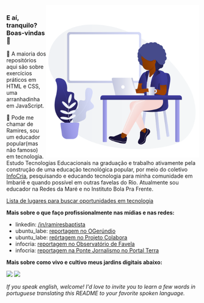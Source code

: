 <img src="https://raw.githubusercontent.com/abequar/abequar/main/Black%20Man%20_%20Black%20Woman%20Using%20Laptop%20E.png" min-width="400px" max-width="400px" width="400px" align="right" alt="Mulher usando laptop">

### E aí, tranquilo? Boas-vindas 🌱

<p align="left"> 
  🔭 A maioria dos repositórios aqui são sobre exercícios práticos em HTML e CSS, uma arranhadinha em JavaScript.
</p>

<p align="left">
  💬 Pode me chamar de Ramires, sou um educador popular(mas não famoso) em tecnologia. Estudo Tecnologias Educacionais na graduação e trabalho ativamente pela construção de uma educação tecnológica popular, por meio do coletivo <a href="https://github.com/InfoCria">InfoCria</a>, pesquisando e educando tecnologia para minha comunidade em Imbariê e quando possível em outras favelas do Rio. Atualmente sou educador na Redes da Maré e no Instituto Bola Pra Frente. 
</p>

<p align="left">
  <a href="https://anotado.hashnode.dev/a-procura-da-vaguinha-perfeita">Lista de lugares para buscar oportunidades em tecnologia</a>
</p>

<p align="left">
  <strong> Mais sobre o que faço profissionalmente nas mídias e nas redes: </strong>

  - linkedin: [/in/ramiresbaptista](https://www.linkedin.com/in/ramiresbaptista/)
  - ubuntu_labe: [reportagem no OGerúndio](https://ogerundiosempadrao.wixsite.com/website/post/ubuntu-inova%C3%A7%C3%A3o) 
  - ubuntu_labe: [reṕrtagem no Projeto Colabora](https://projetocolabora.com.br/ods11/um-cidade-mais-inteligente-tambem-para-pretos-e-pardos/)
  - infocria: [reportagem no Observatório de Favela](https://observatoriodefavelas.org.br/narrativas-perifericas-construcoes-coletivas-de-jovens-em-busca-de-exercer-cidadania-plena/)
  - infocria: [reportagem na Ponte Jornalismo no Portal Terra](https://www.terra.com.br/comunidade/visao-do-corre/organizacoes-perifericas-montam-rede-para-ensinar-tecnologia,47916e3cc004094a03bb8c9ffeeea04bgd2rrnry.html)
</p>

<p align="left">
  <strong>Mais sobre como vivo e cultivo meus jardins digitais abaixo:</strong>
</p>  

<p align="left">
  <a href="https://www.instagram.com/tecnorganico/" alt="Instagram">
  <img src="https://img.shields.io/badge/-instagram-ff69b4"/></a>

  <a href="https://twitter.com/tecnorganico" alt="Twitter">
  <img src="https://img.shields.io/badge/-twitter-blue" /></a>
</p>

  *If you speak english, welcome!*
  *I'd love to invite you to learn a few words in portuguese translating this README to your favorite spoken language.*
